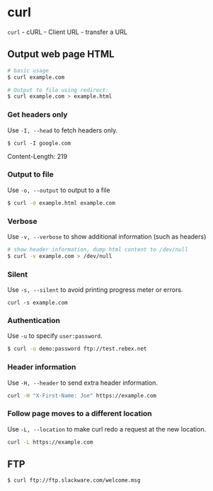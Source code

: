 # curl

`curl` - cURL - Client URL - transfer a URL

## Output web page HTML
```bash
# basic usage
$ curl example.com

# Output to file using redirect:
$ curl example.com > example.html
```

### Get headers only
Use `-I, --head` to fetch headers only.
```
$ curl -I google.com
```
Content-Length: 219

### Output to file
Use `-o, --output` to output to a file
```bash
$ curl -o example.html example.com
```

### Verbose
Use `-v, --verbose` to show additional information (such as headers)

```bash
# show header information, dump html content to /dev/null
$ curl -v example.com > /dev/null
```

### Silent
Use `-s, --silent` to avoid printing progress meter or errors.
```
curl -s example.com
```

### Authentication
Use `-u` to specify `user:password`.
```bash
$ curl -u demo:password ftp://test.rebex.net
```

### Header information
Use `-H, --header` to send extra header information.
```bash
curl -H "X-First-Name: Joe" https://example.com
```

### Follow page moves to a different location
Use `-L, --location` to make curl redo a request at the new location.

```bash
curl -L https://example.com
```

## FTP

```bash
$ curl ftp://ftp.slackware.com/welcome.msg
```
